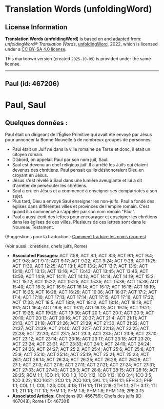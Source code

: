 # Translation Words (unfoldingWord)

## License Information

**Translation Words (unfoldingWord)** is based on and adapted from: _unfoldingWord® Translation Words_, [unfoldingWord](https://unfoldingword.org/utw), 2022, which is licensed under a [CC BY-SA 4.0 license](https://creativecommons.org/licenses/by-sa/4.0/legalcode.en).

This markdown version (created `2025-10-09`) is provided under the same license.



--------------------------------

## Paul (id: 467206)

Paul, Saul
==========

Quelques données :
------------------

Paul était un dirigeant de l'Église Primitive qui avait été envoyé par Jésus pour annoncer la Bonne Nouvelle à de nombreux groupes de personnes.

* Paul était un Juif né dans la ville romaine de Tarse et donc, il était un citoyen romain.
* D’abord, on appelait Paul par son nom juif, Saul.
* Saul est devenu un chef religieux juif. Il a arrêté les Juifs qui étaient devenus des chrétiens. Paul pensait qu'ils déshonoraient Dieu en croyant en Jésus.
* Jésus s'est révélé à Saul dans une lumière aveuglante et lui a dit d'arrêter de persécuter les chrétiens.
* Saul a cru en Jésus et a commencé à enseigner ses compatriotes à son sujet.
* Plus tard, Dieu a envoyé Saul enseigner les non\-juifs. Paul a fondé des églises dans différentes villes et provinces de l'empire romain. C’est quand il a commencé à s'appeler par son nom romain "Paul".
* Paul a aussi écrit des lettres pour encourager et enseigner les chrétiens dans les églises de ces villes. Plusieurs de ces lettres sont dans le Nouveau Testament.

(Suggestions pour la traduction : [Comment traduire les noms propres](rc://en/ta/man/translate/translate-names))

(Voir aussi : chrétiens, chefs juifs, Rome)

* **Associated Passages:** ACT 7:58; ACT 8:1; ACT 8:3; ACT 9:1; ACT 9:4; ACT 9:8; ACT 9:11; ACT 9:17; ACT 9:22; ACT 9:24; ACT 9:26; ACT 11:25; ACT 11:30; ACT 12:25; ACT 13:1; ACT 13:2; ACT 13:7; ACT 13:9; ACT 13:10; ACT 13:13; ACT 13:16; ACT 13:43; ACT 13:45; ACT 13:46; ACT 13:50; ACT 14:9; ACT 14:11; ACT 14:12; ACT 14:14; ACT 14:19; ACT 15:2; ACT 15:12; ACT 15:22; ACT 15:25; ACT 15:35; ACT 15:36; ACT 15:38; ACT 15:40; ACT 16:3; ACT 16:9; ACT 16:14; ACT 16:17; ACT 16:18; ACT 16:19; ACT 16:25; ACT 16:28; ACT 16:29; ACT 16:36; ACT 16:37; ACT 17:2; ACT 17:4; ACT 17:10; ACT 17:13; ACT 17:14; ACT 17:15; ACT 17:16; ACT 17:22; ACT 17:33; ACT 18:5; ACT 18:9; ACT 18:12; ACT 18:14; ACT 18:18; ACT 19:1; ACT 19:4; ACT 19:6; ACT 19:11; ACT 19:13; ACT 19:15; ACT 19:21; ACT 19:26; ACT 19:29; ACT 19:30; ACT 20:1; ACT 20:7; ACT 20:9; ACT 20:10; ACT 20:13; ACT 20:16; ACT 20:37; ACT 21:4; ACT 21:11; ACT 21:13; ACT 21:18; ACT 21:26; ACT 21:29; ACT 21:30; ACT 21:32; ACT 21:37; ACT 21:39; ACT 21:40; ACT 22:7; ACT 22:13; ACT 22:25; ACT 22:28; ACT 22:30; ACT 23:1; ACT 23:3; ACT 23:5; ACT 23:6; ACT 23:10; ACT 23:12; ACT 23:14; ACT 23:16; ACT 23:17; ACT 23:18; ACT 23:20; ACT 23:24; ACT 23:31; ACT 23:33; ACT 24:1; ACT 24:10; ACT 24:24; ACT 24:26; ACT 24:27; ACT 25:2; ACT 25:4; ACT 25:6; ACT 25:8; ACT 25:9; ACT 25:10; ACT 25:14; ACT 25:19; ACT 25:21; ACT 25:23; ACT 26:1; ACT 26:14; ACT 26:24; ACT 26:25; ACT 26:28; ACT 26:29; ACT 27:1; ACT 27:3; ACT 27:9; ACT 27:11; ACT 27:21; ACT 27:24; ACT 27:31; ACT 27:33; ACT 27:43; ACT 28:3; ACT 28:8; ACT 28:15; ACT 28:16; ACT 28:25; ROM 1:1; 1CO 1:1; 1CO 1:3; 1CO 1:12; 1CO 1:13; 1CO 3:4; 1CO 3:5; 1CO 3:22; 1CO 16:21; 2CO 1:1; 2CO 10:1; GAL 1:1; EPH 1:1; EPH 3:1; PHP 1:1; COL 1:1; COL 1:23; COL 4:18; 1TH 1:1; 1TH 2:18; 2TH 1:1; 2TH 3:17; 1TI 1:1; 2TI 1:1; TIT 1:1; PHM 1:1; PHM 1:8; PHM 1:9; PHM 1:19; 2PE 3:15
* **Associated Articles:** Chrétiens (ID: 466756); Chefs des juifs (ID: 467048); Rome (ID: 467301)

